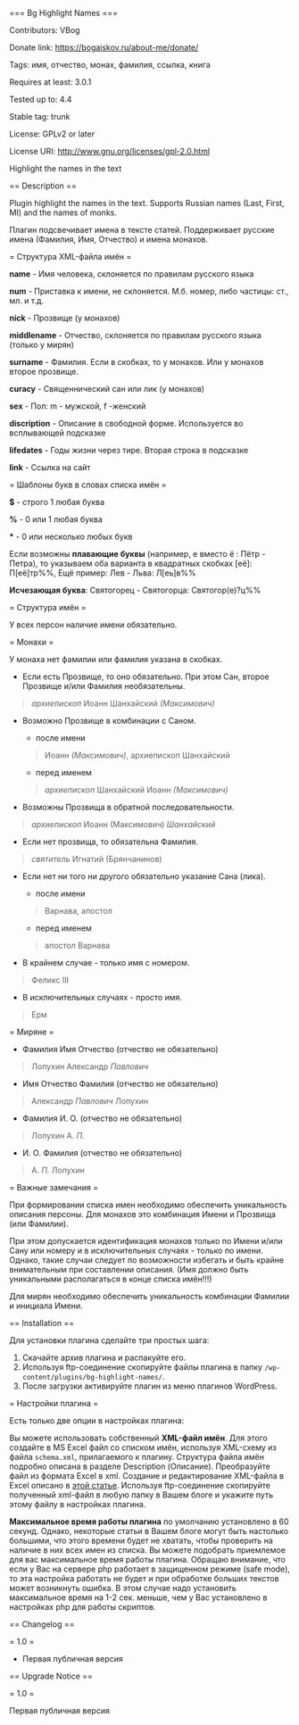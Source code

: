 === Bg Highlight Names ===

Contributors: VBog

Donate link: https://bogaiskov.ru/about-me/donate/

Tags: имя, отчество, монах, фамилия, ссылка, книга

Requires at least: 3.0.1

Tested up to: 4.4

Stable tag: trunk

License: GPLv2 or later

License URI: http://www.gnu.org/licenses/gpl-2.0.html


Highlight the names in the text

== Description ==

Plugin highlight the names in the text. Supports Russian names (Last, First, MI) and the names of monks.

Плагин подсвечивает имена в тексте статей. Поддерживает русские имена (Фамилия, Имя, Отчество) и имена монахов.

= Структура XML-файла имён =

**name** - Имя человека, склоняется по правилам русского языка

**num** - Приставка к имени, не склоняется. М.б. номер, либо частицы: ст., мл. и т.д.

**nick** - Прозвище (у монахов)

**middlename** - Отчество, склоняется по правилам русского языка (только у мирян)

**surname** - Фамилия. Если в скобках, то у монахов. Или у монахов второе прозвище.

**curacy** - Священнический сан или лик (у монахов) 
	
**sex** - Пол: m - мужской, f -женский
	
**discription** - Описание в свободной форме. Используется во всплывающей подсказке

**lifedates** - Годы жизни через тире. Вторая строка в подсказке

**link** - Ссылка на сайт

= Шаблоны букв в словах списка имён =

**$** - строго 1 любая буква

**%** - 0 или 1 любая буква

**\*** - 0 или несколько любых букв

Если возможны **плавающие буквы** (например, е вместо ё : Пётр - Петра), то указываем оба варианта в квадратных скобках [её]: П[её]тр%%, Ещё пример: Лев - Льва: Л[еь]в%%

**Исчезающая буква**: Святогорец - Святогорца: Святогор(е)?ц%%


= Структура имён =

У всех персон наличие имени обязательно.

= Монахи =

У монаха нет фамилии или фамилия указана в скобках. 

* Если есть Прозвище, то оно обязательно. При этом Сан, второе Прозвище и/или Фамилия необязательны. 
> *архиепископ* Иоанн Шанхайский *(Максимович)*

* Возможно Прозвище в комбинации с Саном. 

	- после имени

	> Иоанн *(Максимович)*, архиепископ Шанхайский
	
	- перед именем

	> *архиепископ* Шанхайский Иоанн *(Максимович)*
 
* Возможны Прозвища в обратной последовательности. 
> *архиепископ* Иоанн (Максимович) *Шанхайский* 

* Если нет прозвища, то обязательна Фамилия. 
> *святитель* Игнатий (Брянчанинов)

* Если нет ни того ни другого обязательно указание Сана (лика).
	- после имени

	> Варнава, апостол 

	- перед именем

	> апостол Варнава
 
* В крайнем случае - только имя с номером. 
> Феликс III

* В исключительных случаях - просто имя. 
> Ерм

= Миряне =

* Фамилия Имя Отчество (отчество не обязательно) 
> Лопухин Александр *Павлович*

* Имя Отчество Фамилия (отчество не обязательно) 
> Александр *Павлович* Лопухин

* Фамилия И. О. (отчество не обязательно) 
> Лопухин А. *П.*

* И. О. Фамилия (отчество не обязательно) 
> А. *П.* Лопухин 

= Важные замечания =

При формировании списка имен необходимо обеспечить уникальность описания персоны.
Для монахов это комбинация Имени и Прозвища (или Фамилии). 

При этом допускается идентификация монахов только по Имени и/или Сану или номеру и в исключительных случаях - только по имени.
Однако, такие случаи следует по возможности избегать и быть крайне внимательным при составлении описания.
(Имя должно быть уникальными располагаться в конце списка имён!!!) 

Для мирян необходимо обеспечить уникальность комбинации Фамилии и инициала Имени.

== Installation ==

Для установки плагина сделайте три простых шага:

1. Скачайте архив плагина и распакуйте его.
2. Используя ftp-соединение скопируйте файлы плагина в папку ` /wp-content/plugins/bg-highlight-names/ `.
3. После загрузки активируйте плагин из меню плагинов WordPress.

= Настройки плагина =

Есть только две опции в настройках плагина:

Вы можете использовать собственный **XML-файл имён**. 
Для этого создайте в MS Excel файл со списком имён, используя XML-схему из файла `schema.xml`, прилагаемого к плагину. 
Структура файла имён подробно описана в разделе Description (Описание). 
Преобразуйте файл из формата Excel в xml. Создание и редактирование XML-файла в Excel описано в [этой статье](https://bogaiskov.ru/xml-excel/). 
Используя ftp-соединение скопируйте полученный xml-файл в любую папку в Вашем блоге и укажите путь этому файлу в настройках плагина.

**Максимальное время работы плагина** по умолчанию установлено в 60 секунд. 
Однако, некоторые статьи в Вашем блоге могут быть настолько большими, что этого времени будет не хватать, чтобы проверить на наличие в них всех имен из списка.
Вы можете подобрать приемлемое для вас максимальное время работы плагина.
Обращаю внимание, что если у Вас на сервере php работает в защищенном режиме (safe mode), то эта настройка работать не будет и при обработке больших текстов может возникнуть ошибка. 
В этом случае надо установить максимальное время на 1-2 сек. меньше, чем у Вас установлено в настройках php для работы скриптов.

== Changelog ==

= 1.0 =

* Первая публичная версия

== Upgrade Notice ==

= 1.0 =

Первая публичная версия
